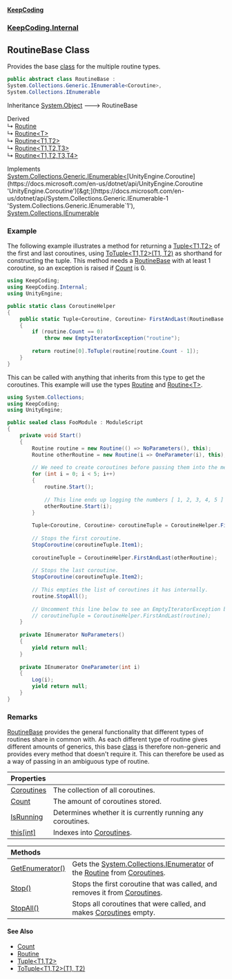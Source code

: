 #### [KeepCoding](index.md 'index')
### [KeepCoding.Internal](KeepCoding.Internal.md 'KeepCoding.Internal')
## RoutineBase Class
Provides the base [class](https://docs.microsoft.com/en-us/dotnet/csharp/language-reference/keywords/class 'https://docs.microsoft.com/en-us/dotnet/csharp/language-reference/keywords/class') for the multiple routine types.  
```csharp
public abstract class RoutineBase :
System.Collections.Generic.IEnumerable<Coroutine>,
System.Collections.IEnumerable
```

Inheritance [System.Object](https://docs.microsoft.com/en-us/dotnet/api/System.Object 'System.Object') &#129106; RoutineBase  

Derived  
&#8627; [Routine](Routine.md 'KeepCoding.Routine')  
&#8627; [Routine&lt;T&gt;](Routine.T..md 'KeepCoding.Routine&lt;T&gt;')  
&#8627; [Routine&lt;T1,T2&gt;](Routine.T1.T2..md 'KeepCoding.Routine&lt;T1,T2&gt;')  
&#8627; [Routine&lt;T1,T2,T3&gt;](Routine.T1.T2.T3..md 'KeepCoding.Routine&lt;T1,T2,T3&gt;')  
&#8627; [Routine&lt;T1,T2,T3,T4&gt;](Routine.T1.T2.T3.T4..md 'KeepCoding.Routine&lt;T1,T2,T3,T4&gt;')  

Implements [System.Collections.Generic.IEnumerable&lt;](https://docs.microsoft.com/en-us/dotnet/api/System.Collections.Generic.IEnumerable-1 'System.Collections.Generic.IEnumerable`1')[UnityEngine.Coroutine](https://docs.microsoft.com/en-us/dotnet/api/UnityEngine.Coroutine 'UnityEngine.Coroutine')[&gt;](https://docs.microsoft.com/en-us/dotnet/api/System.Collections.Generic.IEnumerable-1 'System.Collections.Generic.IEnumerable`1'), [System.Collections.IEnumerable](https://docs.microsoft.com/en-us/dotnet/api/System.Collections.IEnumerable 'System.Collections.IEnumerable')  
### Example
The following example illustrates a method for returning a [Tuple&lt;T1,T2&gt;](Tuple.T1.T2..md 'KeepCoding.Tuple&lt;T1,T2&gt;') of the first and last coroutines, using [ToTuple&lt;T1,T2&gt;(T1, T2)](TypeHelper.ToTuple.LI2EmOv9CB.9ftgGskWBBQ.md 'KeepCoding.TypeHelper.ToTuple&lt;T1,T2&gt;(T1, T2)') as shorthand for constructing the tuple. This method needs a [RoutineBase](RoutineBase.md 'KeepCoding.Internal.RoutineBase') with at least 1 coroutine, so an exception is raised if [Count](RoutineBase.Count.md 'KeepCoding.Internal.RoutineBase.Count') is 0.  
```csharp
using KeepCoding;
using KeepCoding.Internal;
using UnityEngine;

public static class CoroutineHelper
{
    public static Tuple<Coroutine, Coroutine> FirstAndLast(RoutineBase routine)
    {
        if (routine.Count == 0)
            throw new EmptyIteratorException("routine");
            
        return routine[0].ToTuple(routine[routine.Count - 1]);
    }
}
```
  
This can be called with anything that inherits from this type to get the coroutines. This example will use the types [Routine](Routine.md 'KeepCoding.Routine') and [Routine&lt;T&gt;](Routine.T..md 'KeepCoding.Routine&lt;T&gt;').  
```csharp
using System.Collections;
using KeepCoding;
using UnityEngine;

public sealed class FooModule : ModuleScript
{
    private void Start()
    {
        Routine routine = new Routine(() => NoParameters(), this);
        Routine otherRoutine = new Routine(i => OneParameter(i), this);
        
        // We need to create coroutines before passing them into the method.
        for (int i = 0; i < 5; i++)
        {
            routine.Start();
            
            // This line ends up logging the numbers [ 1, 2, 3, 4, 5 ] due to OneParameter() calling Log()
            otherRoutine.Start(i);
        }
        
        Tuple<Coroutine, Coroutine> coroutineTuple = CoroutineHelper.FirstAndLast(routine)
        
        // Stops the first coroutine.
        StopCoroutine(coroutineTuple.Item1);
        
        coroutineTuple = CoroutineHelper.FirstAndLast(otherRoutine);
        
        // Stops the last coroutine.
        StopCoroutine(coroutineTuple.Item2);
        
        // This empties the list of coroutines it has internally.
        routine.StopAll();
        
        // Uncomment this line below to see an EmptyIteratorException being thrown due to the above line clearing the list.
        // coroutineTuple = CoroutineHelper.FirstAndLast(routine);
    }
    
    private IEnumerator NoParameters()
    {
        yield return null;
    }
    
    private IEnumerator OneParameter(int i)
    {
        Log(i);
        yield return null;
    }
}
```
### Remarks
[RoutineBase](RoutineBase.md 'KeepCoding.Internal.RoutineBase') provides the general functionality that different types of routines share in common with. As each different type of routine gives different amounts of generics, this base [class](https://docs.microsoft.com/en-us/dotnet/csharp/language-reference/keywords/class 'https://docs.microsoft.com/en-us/dotnet/csharp/language-reference/keywords/class') is therefore non-generic and provides every method that doesn't require it. This can therefore be used as a way of passing in an ambiguous type of routine.  
            

| Properties | |
| :--- | :--- |
| [Coroutines](RoutineBase.Coroutines.md 'KeepCoding.Internal.RoutineBase.Coroutines') | The collection of all coroutines.<br/> |
| [Count](RoutineBase.Count.md 'KeepCoding.Internal.RoutineBase.Count') | The amount of coroutines stored.<br/> |
| [IsRunning](RoutineBase.IsRunning.md 'KeepCoding.Internal.RoutineBase.IsRunning') | Determines whether it is currently running any coroutines.<br/> |
| [this[int]](RoutineBase.Item.Wa2PHHfPkck73ssNAwE8RQ.md 'KeepCoding.Internal.RoutineBase.this[int]') | Indexes into [Coroutines](RoutineBase.Coroutines.md 'KeepCoding.Internal.RoutineBase.Coroutines').<br/> |

| Methods | |
| :--- | :--- |
| [GetEnumerator()](RoutineBase.GetEnumerator().md 'KeepCoding.Internal.RoutineBase.GetEnumerator()') | Gets the [System.Collections.IEnumerator](https://docs.microsoft.com/en-us/dotnet/api/System.Collections.IEnumerator 'System.Collections.IEnumerator') of the [Routine](Routine.md 'KeepCoding.Routine') from [Coroutines](RoutineBase.Coroutines.md 'KeepCoding.Internal.RoutineBase.Coroutines').<br/> |
| [Stop()](RoutineBase.Stop().md 'KeepCoding.Internal.RoutineBase.Stop()') | Stops the first coroutine that was called, and removes it from [Coroutines](RoutineBase.Coroutines.md 'KeepCoding.Internal.RoutineBase.Coroutines').<br/> |
| [StopAll()](RoutineBase.StopAll().md 'KeepCoding.Internal.RoutineBase.StopAll()') | Stops all coroutines that were called, and makes [Coroutines](RoutineBase.Coroutines.md 'KeepCoding.Internal.RoutineBase.Coroutines') empty.<br/> |
#### See Also
- [Count](RoutineBase.Count.md 'KeepCoding.Internal.RoutineBase.Count')
- [Routine](Routine.md 'KeepCoding.Routine')
- [Tuple&lt;T1,T2&gt;](Tuple.T1.T2..md 'KeepCoding.Tuple&lt;T1,T2&gt;')
- [ToTuple&lt;T1,T2&gt;(T1, T2)](TypeHelper.ToTuple.LI2EmOv9CB.9ftgGskWBBQ.md 'KeepCoding.TypeHelper.ToTuple&lt;T1,T2&gt;(T1, T2)')
